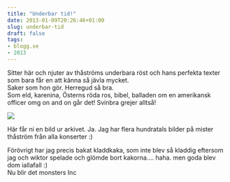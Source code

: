 ```yaml
---
title: "Underbar tid!"
date: 2013-01-09T20:26:46+01:00
slug: underbar-tid
draft: false
tags:
- blogg.se
- 2013
---
```

Sitter här och njuter av thåströms underbara röst och hans perfekta texter som bara får en att känna så jävla mycket.  
Saker som hon gör. Herregud så bra.  
Som eld, karenina, Österns röda ros, bibel, balladen om en amerikansk officer omg on and on går det! Svinbra grejer alltså!

![](/assets/images/blogg.se/dsc_3033_50edc43e9606ee4c6a6e31a7.jpg)

  
Här får ni en bild ur arkivet. Ja. Jag har flera hundratals bilder på mister thåström från alla konserter :)

  
Förövrigt har jag precis bakat kladdkaka, som inte blev så kladdig eftersom jag och wiktor spelade och glömde bort kakorna.... haha. men goda blev dom iallafall :)  
Nu blir det monsters Inc